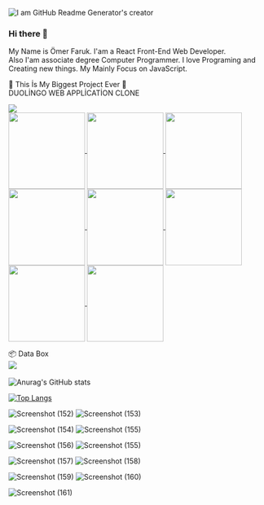 ![I am GitHub Readme Generator's creator](https://user-images.githubusercontent.com/68571009/155843503-9e4b969c-ad60-47e3-8583-3dfa9bde24af.jpg)

### Hi there 👋

My Name is Ömer Faruk. I'am a React Front-End Web Developer. <br/>
Also I'am associate degree Computer Programmer. I love Programing and Creating new things. My Mainly Focus on JavaScript. 


🥳 This İs My Biggest Project Ever 🥳
<br/>
DUOLİNGO WEB APPLİCATİON CLONE
<br/>
<a href="https://github.com/omerfarukyapici/duolingo-clone">
  <div>
    <img align="center" src="https://user-images.githubusercontent.com/68571009/155842836-657f1890-8c21-42cb-b390-f89902442549.jpg" />
  </div>
  <div>
   <img width="150px" align="center" src="https://user-images.githubusercontent.com/68571009/155844183-593b37fb-c360-41ed-a4d6-aa1251a8f574.png" /> 
   <img width="150px" align="center" src="https://user-images.githubusercontent.com/68571009/155844186-ce644cab-4db3-40ee-af9d-9a91e7a3d1c5.png" />
   <img width="150px" align="center" src="https://user-images.githubusercontent.com/68571009/155844191-7da6e087-8638-47b8-aa18-8de3f4585ddf.png" /> 
   <img width="150px" align="center" src="https://user-images.githubusercontent.com/68571009/155844194-8a1a9b8d-6e68-4f0b-a3eb-c0f69010550f.png" />
    
   <img width="150px" align="center" src="https://user-images.githubusercontent.com/68571009/155844196-04d8eaf2-f10d-4e86-8221-fd0b21cbfa07.png" /> 
   <img width="150px" align="center" src="https://user-images.githubusercontent.com/68571009/155844202-73cfe3e5-e53a-4536-8249-e80163c8232b.png" />
   <img width="150px" align="center" src="https://user-images.githubusercontent.com/68571009/155844210-e4a13188-df7c-429c-9449-1cefe18f6b1a.png" /> 
   <img width="150px" align="center" src="https://user-images.githubusercontent.com/68571009/155844214-bd12afdd-4dfc-444f-bc8f-f38c6c0f8e39.png" />
  </div>
</a>

📦 Data Box
<br/>
<a href="https://github.com/omerfarukyapici/duolingo-clone">
  <img align="center" src="https://user-images.githubusercontent.com/68571009/155843260-f8b667d8-56ed-421a-aa92-c614a9642d94.jpg" />
</a>
<br/><br/>
![Anurag's GitHub stats](https://github-readme-stats.vercel.app/api?username=omerfarukyapici&show_icons=true&theme=radical)

[![Top Langs](https://github-readme-stats.vercel.app/api/top-langs/?username=omerfarukyapici&layout=compact)](https://github.com/anuraghazra/github-readme-stats)


![Screenshot (152)](https://user-images.githubusercontent.com/68571009/155844183-593b37fb-c360-41ed-a4d6-aa1251a8f574.png)
![Screenshot (153)](https://user-images.githubusercontent.com/68571009/155844186-ce644cab-4db3-40ee-af9d-9a91e7a3d1c5.png)

![Screenshot (154)](https://user-images.githubusercontent.com/68571009/155844191-7da6e087-8638-47b8-aa18-8de3f4585ddf.png)
![Screenshot (155)](https://user-images.githubusercontent.com/68571009/155844194-8a1a9b8d-6e68-4f0b-a3eb-c0f69010550f.png)

![Screenshot (156)](https://user-images.githubusercontent.com/68571009/155844196-04d8eaf2-f10d-4e86-8221-fd0b21cbfa07.png)
![Screenshot (155)](https://user-images.githubusercontent.com/68571009/155844202-73cfe3e5-e53a-4536-8249-e80163c8232b.png)

![Screenshot (157)](https://user-images.githubusercontent.com/68571009/155844210-e4a13188-df7c-429c-9449-1cefe18f6b1a.png)
![Screenshot (158)](https://user-images.githubusercontent.com/68571009/155844214-bd12afdd-4dfc-444f-bc8f-f38c6c0f8e39.png)

![Screenshot (159)](https://user-images.githubusercontent.com/68571009/155844218-cf96f40c-9a76-43da-b8bd-774e8fb587a1.png)
![Screenshot (160)](https://user-images.githubusercontent.com/68571009/155844222-6ec1060e-afc1-4773-9315-a230baa1f10b.png)

![Screenshot (161)](https://user-images.githubusercontent.com/68571009/155844225-11cdbf4e-fa03-4a14-9414-c4d95746c7a4.png)




